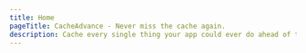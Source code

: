 ```yaml
---
title: Home
pageTitle: CacheAdvance - Never miss the cache again.
description: Cache every single thing your app could ever do ahead of time, so your code never even has to run at all.
---
```


